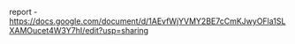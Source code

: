 report - <https://docs.google.com/document/d/1AEvfWjYVMY2BE7cCmKJwyOFla1SLXAMOucet4W3Y7hI/edit?usp=sharing>